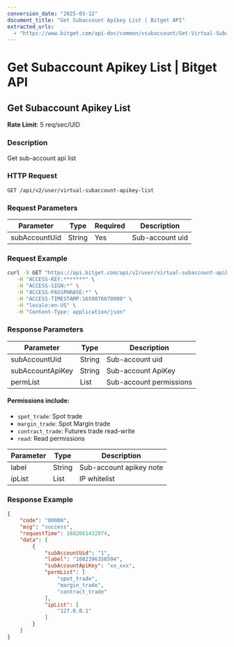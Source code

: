 ```yaml
---
conversion_date: "2025-03-12"
document_title: "Get Subaccount Apikey List | Bitget API"
extracted_urls:
  - "https://www.bitget.com/api-doc/common/vsubaccount/Get-Virtual-Subaccount-ApiKey-List"
---
```


# Get Subaccount Apikey List | Bitget API

## Get Subaccount Apikey List

**Rate Limit**: 5 req/sec/UID

### Description

Get sub-account api list

### HTTP Request

```
GET /api/v2/user/virtual-subaccount-apikey-list
```

### Request Parameters

| Parameter      | Type   | Required | Description           |
|----------------|--------|----------|-----------------------|
| subAccountUid  | String | Yes      | Sub-account uid       |

### Request Example

```bash
curl -X GET "https://api.bitget.com/api/v2/user/virtual-subaccount-apikey-list?subAccountUid=1" \
   -H "ACCESS-KEY:*******" \
   -H "ACCESS-SIGN:*" \
   -H "ACCESS-PASSPHRASE:*" \
   -H "ACCESS-TIMESTAMP:1659076670000" \
   -H "locale:en-US" \
   -H "Content-Type: application/json"
```

### Response Parameters

| Parameter          | Type   | Description                  |
|-------------------|--------|------------------------------|
| subAccountUid      | String | Sub-account uid              |
| subAccountApiKey   | String | Sub-account ApiKey           |
| permList           | List   | Sub-account permissions      |

#### Permissions include:
- `spot_trade`: Spot trade  
- `margin_trade`: Spot Margin trade  
- `contract_trade`: Futures trade read-write  
- `read`: Read permissions

| Parameter | Type | Description               |
|----------|------|---------------------------|
| label    | String | Sub-account apikey note |
| ipList   | List   | IP whitelist             |

### Response Example

```json
{
    "code": "00000",
    "msg": "success",
    "requestTime": 1682661432874,
    "data": [
        {
            "subAccountUid": "1",
            "label": "1682396356594",
            "subAccountApiKey": "xx_xxx",
            "permList": [
                "spot_trade",
                "margin_trade",
                "contract_trade"
            ],
            "ipList": [
                "127.0.0.1"
            ]
        }
    ]
}
```

